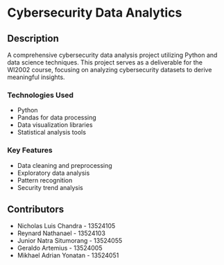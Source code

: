 # Cybersecurity Data Analytics

## Description
A comprehensive cybersecurity data analysis project utilizing Python and data science techniques. This project serves as a deliverable for the WI2002 course, focusing on analyzing cybersecurity datasets to derive meaningful insights.

### Technologies Used
- Python
- Pandas for data processing
- Data visualization libraries
- Statistical analysis tools

### Key Features
- Data cleaning and preprocessing
- Exploratory data analysis
- Pattern recognition
- Security trend analysis

## Contributors
- Nicholas Luis Chandra - 13524105
- Reynard Nathanael - 13524103
- Junior Natra Situmorang - 13524055
- Geraldo Artemius - 13524005
- Mikhael Adrian Yonatan - 13524051

